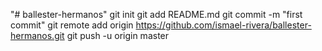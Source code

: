 "# ballester-hermanos"  git init git add README.md git commit -m "first commit" git remote add origin https://github.com/ismael-rivera/ballester-hermanos.git git push -u origin master

